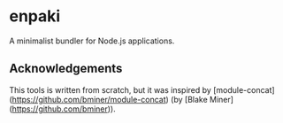 # enpaki
A minimalist bundler for Node.js applications.

## Acknowledgements
This tools is written from scratch, but it was inspired by [module-concat] (https://github.com/bminer/module-concat) (by [Blake Miner] (https://github.com/bminer)).